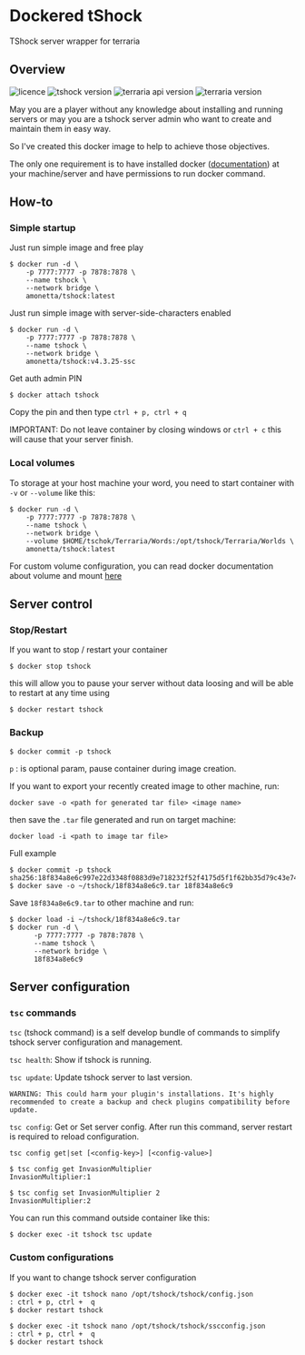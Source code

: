 # Dockered tShock

TShock server wrapper for terraria

## Overview

![licence](https://img.shields.io/badge/licence-GNUv3-blue.svg)
![tshock version](https://img.shields.io/badge/tshock-v4.3.5-green.svg)
![terraria api version](https://img.shields.io/badge/TerrariaAPI-2.1-lightgrey.svg)
![terraria version](https://img.shields.io/badge/terraria-1.3.5.3-brightgreen.svg)

May you are a player without any knowledge about installing and running servers
or may you are a tshock server admin who want to create and maintain them in easy way.

So I've created this docker image to help to achieve those objectives.

The only one requirement is to have installed docker ([documentation](https://docs.docker.com/install/)) at your machine/server
and have permissions to run docker command.

## How-to

### Simple startup

Just run simple image and free play

```
$ docker run -d \
    -p 7777:7777 -p 7878:7878 \
    --name tshock \
    --network bridge \
    amonetta/tshock:latest
```

Just run simple image with server-side-characters enabled

```
$ docker run -d \
    -p 7777:7777 -p 7878:7878 \
    --name tshock \
    --network bridge \
    amonetta/tshock:v4.3.25-ssc 
```

Get auth admin PIN

`$ docker attach tshock`

Copy the pin and then type  `ctrl + p, ctrl + q`

IMPORTANT: Do not leave container by closing windows or `ctrl + c` this will
cause that your server finish.

### Local volumes

To storage at your host machine your word, you need to start container with `-v` or `--volume` like this:

```
$ docker run -d \
    -p 7777:7777 -p 7878:7878 \
    --name tshock \
    --network bridge \
    --volume $HOME/tschok/Terraria/Words:/opt/tshock/Terraria/Worlds \
    amonetta/tshock:latest
```

For custom volume configuration, you can read docker documentation about volume and mount [here](https://docs.docker.com/storage/volumes)

## Server control

### Stop/Restart

If you want to stop / restart your container

``$ docker stop tshock``

this will allow you to pause your server without data loosing
and will be able to restart at any time using

``$ docker restart tshock`` 

### Backup

``$ docker commit -p tshock``

`p` : is optional param, pause container during image creation.

If you want to export your recently created image to other machine, run:

``docker save -o <path for generated tar file> <image name>``

then save the `.tar` file generated and run on target machine:

``docker load -i <path to image tar file>``

Full example

```
$ docker commit -p tshock
sha256:18f834a8e6c997e22d3348f0883d9e718232f52f4175d5f1f62bb35d79c43e74
$ docker save -o ~/tshock/18f834a8e6c9.tar 18f834a8e6c9
```

Save `18f834a8e6c9.tar` to other machine and run: 

```
$ docker load -i ~/tshock/18f834a8e6c9.tar
$ docker run -d \
      -p 7777:7777 -p 7878:7878 \
      --name tshock \
      --network bridge \
      18f834a8e6c9
```

## Server configuration

### `tsc` commands

`tsc` (tshock command) is a self develop bundle of commands to simplify tshock server configuration and management.

`tsc health`: Show if tshock is running.

`tsc update`: Update tshock server to last version.

    WARNING: This could harm your plugin's installations. It's highly recommended to create a backup and check plugins compatibility before update. 

`tsc config`: Get or Set server config. After run this command, server restart 
is required to reload configuration. 

    tsc config get|set [<config-key>] [<config-value>]

```
$ tsc config get InvasionMultiplier
InvasionMultiplier:1
```

```
$ tsc config set InvasionMultiplier 2
InvasionMultiplier:2
```

You can run this command outside container like this:

`$ docker exec -it tshock tsc update`

### Custom configurations

If you want to change tshock server configuration

```
$ docker exec -it tshock nano /opt/tshock/tshock/config.json
: ctrl + p, ctrl +  q
$ docker restart tshock
```

```
$ docker exec -it tshock nano /opt/tshock/tshock/sscconfig.json
: ctrl + p, ctrl +  q
$ docker restart tshock
```

